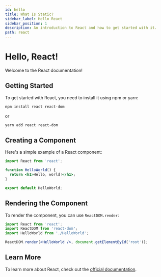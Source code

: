 ```yaml
---
id: hello
title: What Is Static?
sidebar_label: Hello React
sidebar_position: 1
description: An introduction to React and how to get started with it.
path: react
---
```


# Hello, React!

Welcome to the React documentation!

## Getting Started

To get started with React, you need to install it using npm or yarn:

```bash
npm install react react-dom
```

or

```bash
yarn add react react-dom
```

## Creating a Component

Here's a simple example of a React component:

```jsx
import React from 'react';

function HelloWorld() {
  return <h1>Hello, world!</h1>;
}

export default HelloWorld;
```

## Rendering the Component

To render the component, you can use `ReactDOM.render`:

```jsx
import React from 'react';
import ReactDOM from 'react-dom';
import HelloWorld from './HelloWorld';

ReactDOM.render(<HelloWorld />, document.getElementById('root'));
```

## Learn More

To learn more about React, check out the [official documentation](https://reactjs.org/docs/getting-started.html).

```

```
